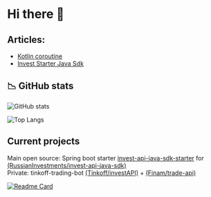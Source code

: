 # Hi there 👋

## Articles: 
- [Kotlin coroutine](https://github.com/Dankosik/Dankosik/blob/main/articles/coroutine.md)
- [Invest Starter Java Sdk](https://github.com/Dankosik/Dankosik/blob/main/articles/invest-starter-first.md)


## :chart_with_downwards_trend: GitHub stats
![GitHub stats](https://github-readme-stats.vercel.app/api?username=Dankosik&show_icons=true&theme=gruvbox)

![Top Langs](https://github-readme-stats.vercel.app/api/top-langs/?username=Dankosik&layout=compact&show_icons=true&theme=gruvbox)

## Current projects
Main open source: Spring boot starter [invest-api-java-sdk-starter](https://github.com/Dankosik/invest-api-java-sdk-starter) for [(RussianInvestments/invest-api-java-sdk)](https://github.com/RussianInvestments/invest-api-java-sdk) <br/>
Private: tinkoff-trading-bot [(Tinkoff/investAPI)](https://github.com/Tinkoff/investAPI/) + [(Finam/trade-api)](https://github.com/FinamWeb/trade-api-docs) <br/>

[![Readme Card](https://github-readme-stats.vercel.app/api/pin/?username=Dankosik&repo=invest-api-java-sdk-starter)](https://github.com/Dankosik/invest-api-java-sdk-starter)

